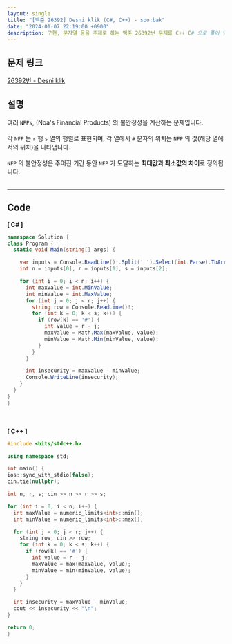 ```yaml
---
layout: single
title: "[백준 26392] Desni klik (C#, C++) - soo:bak"
date: "2024-01-07 22:19:00 +0900"
description: 구현, 문자열 등을 주제로 하는 백준 26392번 문제를 C++ C# 으로 풀이 및 해설
---
```


## 문제 링크
  [26392번 - Desni klik](https://www.acmicpc.net/problem/26392)

## 설명
여러 `NFPs`, (Noa's Financial Products) 의 불안정성을 계산하는 문제입니다. <br>
<br>
각 `NFP` 는 `r` 행 `s` 열의 행렬로 표현되며, 각 열에서 `#` 문자의 위치는 `NFP` 의 값(해당 열에서의 위치)을 나타냅니다.<br>
<br>
`NFP` 의 불안정성은 주어진 기간 동안 `NFP` 가 도달하는 <b>최대값과 최소값의 차이</b>로 정의됩니다. <br>
<br>

- - -

## Code
<b>[ C# ] </b>
<br>

  ```c#
namespace Solution {
  class Program {
    static void Main(string[] args) {

      var inputs = Console.ReadLine()!.Split(' ').Select(int.Parse).ToArray();
      int n = inputs[0], r = inputs[1], s = inputs[2];

      for (int i = 0; i < n; i++) {
        int maxValue = int.MinValue;
        int minValue = int.MaxValue;
        for (int j = 0; j < r; j++) {
          string row = Console.ReadLine()!;
          for (int k = 0; k < s; k++) {
            if (row[k] == '#') {
              int value = r - j;
              maxValue = Math.Max(maxValue, value);
              minValue = Math.Min(minValue, value);
            }
          }
        }

        int insecurity = maxValue - minValue;
        Console.WriteLine(insecurity);
      }
    }
  }
}
  ```
<br><br>
<b>[ C++ ] </b>
<br>

  ```c++
#include <bits/stdc++.h>

using namespace std;

int main() {
  ios::sync_with_stdio(false);
  cin.tie(nullptr);

  int n, r, s; cin >> n >> r >> s;

  for (int i = 0; i < n; i++) {
    int maxValue = numeric_limits<int>::min();
    int minValue = numeric_limits<int>::max();

    for (int j = 0; j < r; j++) {
      string row; cin >> row;
      for (int k = 0; k < s; k++) {
        if (row[k] == '#') {
          int value = r - j;
          maxValue = max(maxValue, value);
          minValue = min(minValue, value);
        }
      }
    }

    int insecurity = maxValue - minValue;
    cout << insecurity << "\n";
  }

  return 0;
}
  ```
